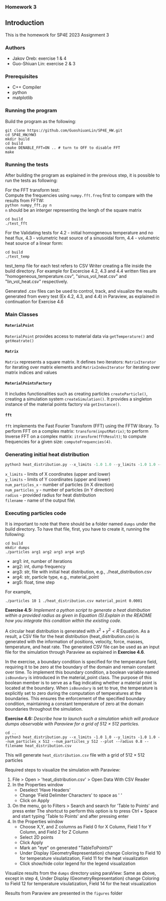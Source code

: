 ### Homework 3
## Introduction 
This is the homework for SP4E 2023 Assignment 3

### Authors
- Jakov Oreb: exercise 1 & 4
- Guo-Shiuan Lin: exercise 2 & 3 
 
### Prerequisites
- C++ Compiler
- python
- matplotlib
  
### Running the program
Build the program as the following: 
```
git clone https://github.com/GuoshiuanLin/SP4E_HW.git
cd SP4E_HW/HW3
mkdir build
cd build 
cmake DENABLE_FFT=ON .. # turn to OFF to disable FFT
make
```

### Running the tests
After building the program as explained in the previous step, it is possible to run the tests as following:

For the FFT transform test:\
Compute the frequencies using `numpy.fft.freq` first to compare with the results from FFTW:\
`python numpy_fft.py n`\
`n` should be an interger representing the lengh of the square matrix
```
cd build
./test_fft
```
For the Validating tests for 
4.2 - initial homogeneous temperature and no heat flux,
4.3 - volumetric heat source of a sinusoidal form,
4.4 - volumetric heat source of a linear form:
```
cd build
./test_temp
```

test_temp file for each test refers to CSV Writer creating a file inside the build directory. 
For example for Excercise 4.2, 4.3 and 4.4 written files are "homogeneous_temperature.csv", "sinus_vol_heat.csv" and "lin_vol_heat.csv" respectively.

Generated .csv files can be used to control, track, and visualize the results generated from every test (Ex 4.2, 4.3, and 4.4) in Paraview, as explained in continuation for Exercise 4.6 

### Main Classes
#### `MaterialPoint`
`MaterialPoint` provides access to material data via `getTemperature()` and `getHeatrate()`
#### `Matrix`
`Matrix` represents a square matrix.  It defines two iterators: `MatrixIterator` for iterating over matrix elements and `MatrixIndexIterator` for iterating over matrix indices and values 
#### `MaterialPointsFactory`
It includes functionalities such as creating particles `createParticle()`, creating a simulation system `createSimulation()`. It provides a singleton instance of the material points factory via `getInstance()`.
#### `fft`
`fft` implements the Fast Fourier Transform (FFT) using the FFTW library. To perform FFT on a complex matrix: `transform(inputMatrix)`; to perform Inverse FFT on a complex matrix: `itransform(fftResult)`; to compute frequencies for a given size: `computeFrequencies(4)`. 

### Generating initial heat distribution

```python
python3 heat_distribution.py --x_limits -1.0 1.0 --y_limits -1.0 1.0 --num_particles_x 10 --num_particles_y 10 --plot --radius 0.8 --filename heat_distribution.csv
```

```x_limits```          - limits of X coordinates (upper and lower)\
```y_limits```          - limits of Y coordinates (upper and lower)\
```num_particles_x```   - number of particles (in X direction)\
```num_particles_y```   - number of particles (in Y direction)\
```radius```            - provided radius for heat distribution\
```filename```          - name of the output file\

### Executing particles code
It is important to note that there should be a folder named ```dumps``` under the build directory. To have that file, first, you have to create it, running the following:

```
cd build
mkdir dumps
./particles arg1 arg2 arg3 arg4 arg5
```
- arg1: int, number of iterations
- arg2: int, dump frequency
- arg3: str, file with initial heat distribution, e.g., ./heat_distribution.csv
- arg4: str, particle type, e.g., material_point
- arg5: float, time step

For example,
```
./particles 10 1 ./heat_distribution.csv material_point 0.0001
```

**Exercise 4.5:** 
_Implement a python script to generate a heat distribution within a provided radius as given in Equation (5).Explain in the README how you integrate this condition within the existing code._

A circular heat distribution is generated with $`x^2 + y^2 < R`$ Equation. As a result, a CSV file for the heat distribution (heat_distribution.csv) is generated with the information of positions, velocity, force, masses, temperature, and heat rate. The generated CSV file can be used as an input file for the simulation through Paraview as explained in **Exercise 4.6**. 


In the exercise, a boundary condition is specified for the temperature field, requiring it to be zero at the boundary of the domain and remain constant over time. To implement this boundary condition, a boolean variable named ```isBoundary``` is introduced in the material_point class. The purpose of this boolean member is to serve as a flag indicating whether a material point is located at the boundary. When ```isBoundary``` is set to true, the temperature is explicitly set to zero during the computation of temperatures at the boundaries. This ensures the enforcement of the specified boundary condition, maintaining a constant temperature of zero at the domain boundaries throughout the simulation.

**Exercise 4.6:** 
_Describe how to launch such a simulation which will produce dumps observable with Paraview for a grid of 512 × 512 particles._

```
cd ..
python3 heat_distribution.py --x_limits -1.0 1.0 --y_limits -1.0 1.0 --num_particles_x 512 --num_particles_y 512 --plot --radius 0.8 --filename heat_distribution.csv
```
This will generate `heat_distribution.csv` file with a grid of 512 × 512 particles

Required steps to visualize the simulation with Paraview:
1. File > Open > 'heat_distribution.csv' > Open Data With CSV Reader
2. In the Properties window
    - Deselect 'Have Headers'
    - Change 'Field Delimiter Characters' to space as ' '
    - Click on Apply
3. On the menu, go to Filters > Search and search for 'Table to Points' and press enter
    The shortcut to perform this option is to press Ctrl + Space and start typing 'Table to Points' and after pressing enter
4. In the Properties window 
    - Choose X,Y, and Z columns as Field 0 for X Column, Field 1 for Y Column, and Field 2 for Z Column
    - Select 2D points
    - Click Apply
    - Mark an "eye" on generated "TableToPoints1"
    - Under Display (GeometryRepresentation) change Coloring to Field 10 for temperature visulatization, Field 11 for the heat visualization
    - Click show/hide color legend for the legend visualization 

Visualize results from the `dumps` directory using paraView:
Same as above, except in step 4, Under Display (GeometryRepresentation) change Coloring to Field 12 for temperature visulatization, Field 14 for the heat visualization

Results from Paraview are presented in the `figures` folder


